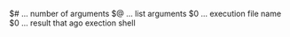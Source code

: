 $# ... number of arguments
$@ ... list arguments 
$0 ... execution file name
$0 ... result that ago exection shell
